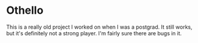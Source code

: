 # Othello

This is a really old project I worked on when I was a postgrad. It still works, but it's definitely not a strong player.
I'm fairly sure there are bugs in it.
